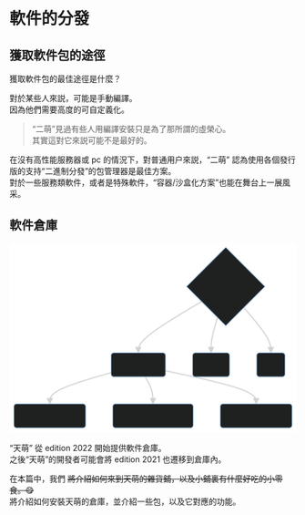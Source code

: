 # 軟件的分發

## 獲取軟件包的途徑

獲取軟件包的最佳途徑是什麼？

對於某些人來説，可能是手動編譯。  
因為他們需要高度的可自定義化。

> “二萌”見過有些人用編譯安裝只是為了那所謂的虛榮心。  
> 其實這對它來説可能不是最好的。

在沒有高性能服務器或 pc 的情況下，對普通用户來説，“二萌” 認為使用各個發行版的支持“二進制分發”的包管理器是最佳方案。  
對於一些服務類軟件，或者是特殊軟件，“容器/沙盒化方案”也能在舞台上一展風采。

## 軟件倉庫

<div style="display:none"> -->

```mermaid
graph TD
    A{出門買東西吃} --> B(天萌雜貨鋪)
    A -->  C(小商店)
    A -->  D(超市)
    B --> E(貓貓愛吃的大蝦)
    B --> F(貓貓愛吃的魷魚乾)
    B --> G(貓貓愛吃的罐頭)
```

</div>

![repo_shop](assets/repo_shop.svg)

“天萌” 從 edition 2022 開始提供軟件倉庫。  
之後“天萌”的開發者可能會將 edition 2021 也遷移到倉庫內。

在本篇中，我們 ~~將介紹如何來到天萌的雜貨鋪，以及小鋪裏有什麼好吃的小零食。😋~~  
 將介紹如何安裝天萌的倉庫，並介紹一些包，以及它對應的功能。

